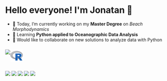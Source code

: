 # Hello everyone! I'm Jonatan 👋

- 🔭 Today, I’m currently working on my **Master Degree** on *Beach Morphodynamics*  
- 🌱 Learning **Python applied to Oceanographic Data Analysis**
- 🤝 Would like to collaborate on new solutions to analyze data with Python
###

<img src='https://engenharia360.com/wp-content/uploads/2019/04/python-engenharia360-3-1024x512.png' align='left' height=40> <img src="https://github.com/devicons/devicon/blob/2ae2a900d2f041da66e950e4d48052658d850630/icons/r/r-original.svg" align='center' height=40 width=40>
##
<a href = "mailto:nasc.jonatan@gmail.com"><img src='https://img.shields.io/badge/Gmail-D14836?style=for-the-badge&logo=gmail&logoColor=white'></a>
<a href = "https://www.linkedin.com/in/jonatan-nascimento/"><img src='https://img.shields.io/badge/LinkedIn-0077B5?style=for-the-badge&logo=linkedin&logoColor=white'></a>
<a href = "https://www.reddit.com/user/jonatanrik"><img src='https://img.shields.io/badge/Reddit-FF4500?style=for-the-badge&logo=reddit&logoColor=white'></a>
<a href = "https://discordapp.com/users/257280553915645954"><img src='https://img.shields.io/badge/Discord-7289DA?style=for-the-badge&logo=discord&logoColor=white'></a> <a href = "https://www.instagram.com/jonatanrik/"><img src='https://img.shields.io/badge/Instagram-E4405F?style=for-the-badge&logo=instagram&logoColor=white'></a>

